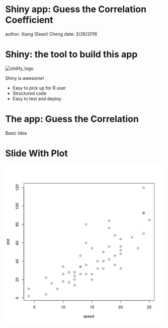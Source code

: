 Shiny app: Guess the Correlation Coefficient
========================================================
author: Xiang (Sean) Cheng
date: 3/26/2016


Shiny: the tool to build this app
========================================================

![slidify_logo](https://f.cloud.github.com/assets/346288/650134/894eadd0-d455-11e2-8be5-8d463050f4ef.png) 

Shiny is awesome!

- Easy to pick up for R user
- Structured code
- Easy to test and deploy


The app: Guess the Correlation
========================================================
Basic Idea

Slide With Plot
========================================================

![plot of chunk unnamed-chunk-1](guess_cor_slides-figure/unnamed-chunk-1-1.png)
